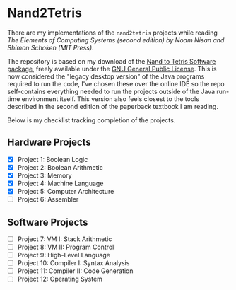 # Nand2Tetris

There are my implementations of the `nand2tetris` projects while reading *The Elements of Computing Systems (second edition) by Noam Nisan and Shimon Schoken (MIT Press)*.

The repository is based on my download of the [Nand to Tetris Software package](https://www.nand2tetris.org/software), freely available under the [GNU General Public License](https://www.gnu.org/licenses/gpl-3.0.html). This is now considered the "legacy desktop version" of the Java programs required to run the code, I've chosen these over the online IDE so the repo self-contains everything needed to run the projects outside of the Java run-time environment itself. This version also feels closest to the tools described in the second edition of the paperback textbook I am reading.

Below is my checklist tracking completion of the projects.

## Hardware Projects

- [x] Project 1: Boolean Logic
- [x] Project 2: Boolean Arithmetic
- [x] Project 3: Memory
- [x] Project 4: Machine Language
- [x] Project 5: Computer Architecture
- [ ] Project 6: Assembler

## Software Projects

- [ ] Project 7: VM I: Stack Arithmetic
- [ ] Project 8: VM II: Program Control
- [ ] Project 9: High-Level Language
- [ ] Project 10: Compiler I: Syntax Analysis
- [ ] Project 11: Compiler II: Code Generation
- [ ] Project 12: Operating System